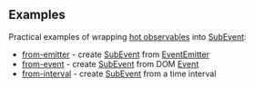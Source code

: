 Examples
--------

Practical examples of wrapping [hot observables] into [SubEvent]: 

* [from-emitter] - create [SubEvent] from [EventEmitter]
* [from-event] - create [SubEvent] from DOM [Event]
* [from-interval] - create [SubEvent] from a time interval

[from-interval]:./from-interval.ts
[from-emitter]:./from-emitter.ts
[from-event]:./from-event.ts
[EventEmitter]:https://nodejs.org/api/events.html#events_class_eventemitter
[Event]:https://developer.mozilla.org/en-US/docs/Web/API/Event
[SubEvent]:https://vitaly-t.github.io/sub-events/classes/subevent.html
[hot observables]:https://medium.com/@benlesh/hot-vs-cold-observables-f8094ed53339
